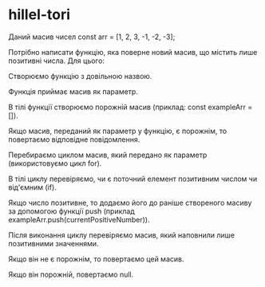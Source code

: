 # hillel-tori
Даний масив чисел const arr = [1, 2, 3, -1, -2, -3];

Потрібно написати функцію, яка поверне новий масив, що містить лише позитивні числа. Для цього:

Створюємо функцію з довільною назвою.

Функція приймає масив як параметр.

В тілі функції створюємо порожній масив (приклад: const exampleArr = []).

Якщо масив, переданий як параметр у функцію, є порожнім, то повертаємо відповідне повідомлення.

Перебираємо циклом масив, який передано як параметр (використовуємо цикл for).

В тілі циклу перевіряємо, чи є поточний елемент позитивним числом чи від'ємним (if).

Якщо число позитивне, то додаємо його до раніше створеного масиву за допомогою функції push (приклад exampleArr.push(currentPositiveNumber)).

Після виконання циклу перевіряємо масив, який наповнили лише позитивними значеннями.

Якщо він не є порожнім, то повертаємо цей масив.

Якщо він порожній, повертаємо null.


